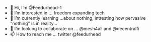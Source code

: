- 👋 Hi, I’m @Feedurhead-1
- 👀 I’m interested in ... freedom expanding tech
- 🌱 I’m currently learning ...about nothing, intresting how pervasive "nothing" is in reality...
- 💞️ I’m looking to collaborate on ... @mesh4all and @decentralfi
- 📫 How to reach me ... twitter @feedurhead

<!---
Feedurhead-1/Feedurhead-1 is a ✨ special ✨ repository because its `README.md` (this file) appears on your GitHub profile.
You can click the Preview link to take a look at your changes.
--->
